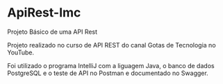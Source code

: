 # ApiRest-Imc
Projeto Básico de uma API Rest

Projeto realizado no curso de API REST do canal Gotas de Tecnologia no YouTube.



Foi utilizado o programa IntelliJ com a liguagem Java, o banco de dados PostgreSQL e o teste de API no Postman e documentado no Swagger.
